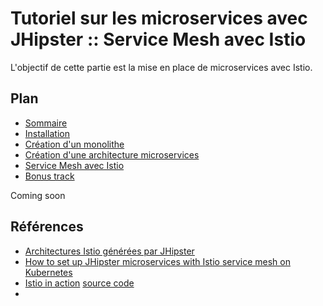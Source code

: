 # Tutoriel sur les microservices avec JHipster :: Service Mesh avec Istio

L'objectif de cette partie est la mise en place de microservices avec Istio.

## Plan
* [Sommaire](./README.md)
* [Installation](./install.md)
* [Création d'un monolithe](./monolith.md)
* [Création d'une architecture microservices](./microservice.md)
* [Service Mesh avec Istio](./istio.md)
* [Bonus track](./bonus.md)

Coming soon

## Références
* [Architectures Istio générées par JHipster](https://blog.ippon.fr/2018/11/21/architectures-istio-dans-jhipster/)
* [How to set up JHipster microservices with Istio service mesh on Kubernetes](https://medium.freecodecamp.org/jhipster-microservices-with-istio-service-mesh-on-kubernetes-a7d0158ba9a3)
* [Istio in action](https://www.manning.com/books/istio-in-action) [source code](https://github.com/istioinaction/book-source-code)
*
